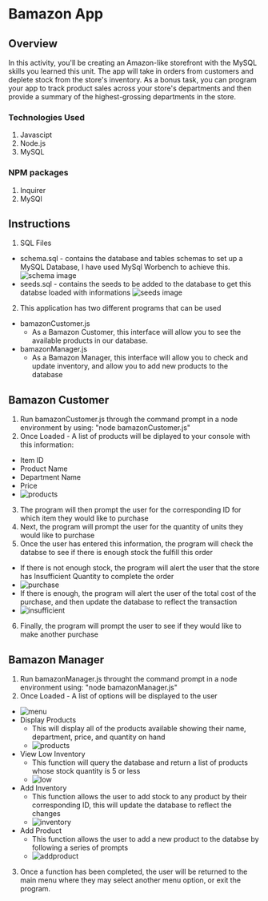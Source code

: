 # Bamazon App

## Overview

In this activity, you'll be creating an Amazon-like storefront with the MySQL skills you learned this unit. The app will take in orders from customers and deplete stock from the store's inventory. As a bonus task, you can program your app to track product sales across your store's departments and then provide a summary of the highest-grossing departments in the store.


### Technologies Used

1. Javascipt
2. Node.js
3. MySQL

### NPM packages

1. Inquirer
2. MySQl

## Instructions

1. SQL Files
  * schema.sql - contains the database and tables schemas to set up a MySQL Database, I have used MySql Worbench to achieve this.
  ![schema image](https://github.com/jastring1/bamazon/blob/master/images/schema.JPG)
  * seeds.sql - contains the seeds to be added to the database to get this databse loaded with informations
  ![seeds image](https://github.com/jastring1/bamazon/blob/master/images/seeds.JPG)
  
2. This application has two different programs that can be used 
  * bamazonCustomer.js
    * As a Bamazon Customer, this interface will allow you to see the available products in our database.
  * bamazonManager.js
    * As a Bamazon Manager, this interface will allow you to check and update inventory, and allow you to add new products to the database
    
 ## Bamazon Customer
 
 1. Run bamazonCustomer.js through the command prompt in a node environment by using: "node bamazonCustomer.js"
 2. Once Loaded - A list of products will be diplayed to your console with this information:
  * Item ID
  * Product Name
  * Department Name
  * Price
  * ![products](https://github.com/jastring1/bamazon/blob/master/images/products.JPG)
 3. The program will then prompt the user for the corresponding ID for which item they would like to purchase
 4. Next, the program will prompt the user for the quantity of units they would like to purchase
 5. Once the user has entered this information, the program will check the databse to see if there is enough stock the fulfill this order
  * If there is not enough stock, the program will alert the user that the store has Insufficient Quantity to complete the order
  * ![purchase](https://github.com/jastring1/bamazon/blob/master/images/purchase.JPG)
  * If there is enough, the program will alert the user of the total cost of the purchase, and then update the database to reflect the transaction
 * ![insufficient](https://github.com/jastring1/bamazon/blob/master/images/insufficient.JPG)
 6. Finally, the program will prompt the user to see if they would like to make another purchase
 
 ## Bamazon Manager
 
 1. Run bamazonManager.js throught the command prompt in a node environment using: "node bamazonManager.js"
 2. Once Loaded - A list of options will be displayed to the user
 * ![menu](https://github.com/jastring1/bamazon/blob/master/images/manager_menu.JPG)
 * Display Products
    * This will display all of the products available showing their name, department, price, and quantity on hand
    * ![products](https://github.com/jastring1/bamazon/blob/master/images/products.JPG)
 * View Low Inventory
    * This function will query the database and return a list of products whose stock quantity is 5 or less
    * ![low](https://github.com/jastring1/bamazon/blob/master/images/low_inventory.JPG)
 * Add Inventory
    * This function allows the user to add stock to any product by their corresponding ID, this will update the database to reflect the changes
    * ![inventory](https://github.com/jastring1/bamazon/blob/master/images/add_inventory.JPG)
 * Add Product
    * This function allows the user to add a new product to the databse by following a series of prompts
    * ![addproduct](https://github.com/jastring1/bamazon/blob/master/images/add_product.JPG)
 3. Once a function has been completed, the user will be returned to the main menu where they may select another menu option, or exit the program.
